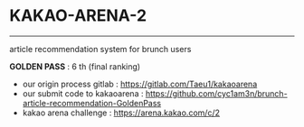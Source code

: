 # KAKAO-ARENA-2
___

article recommendation system for brunch users

**GOLDEN PASS** : 6 th  (final ranking)

- our origin process gitlab : https://gitlab.com/Taeu1/kakaoarena
- our submit code to kakaoarena : https://github.com/cyc1am3n/brunch-article-recommendation-GoldenPass 
- kakao arena challenge : https://arena.kakao.com/c/2
